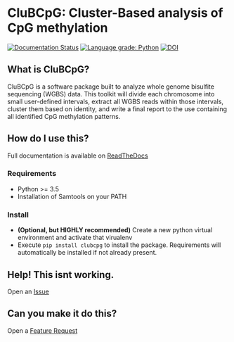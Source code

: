 # CluBCpG: Cluster-Based analysis of CpG methylation

[![Documentation Status](https://readthedocs.org/projects/clubcpg/badge/?version=latest)](https://clubcpg.readthedocs.io/en/latest/?badge=latest)
[![Language grade: Python](https://img.shields.io/lgtm/grade/python/g/waterlandlab/CluBCpG.svg?logo=lgtm&logoWidth=18)](https://lgtm.com/projects/g/waterlandlab/CluBCpG/context:python)
[![DOI](https://zenodo.org/badge/179135025.svg)](https://zenodo.org/badge/latestdoi/179135025)


## What is CluBCpG?
CluBCpG is a software package built to analyze whole genome bisulfite sequencing (WGBS) data. This toolkit will divide each chromosome into small user-defined intervals, extract all WGBS reads within those intervals, cluster them based on identity, and write a final report to the use containing all identified CpG methylation patterns.

## How do I use this?
Full documentation is available on [ReadTheDocs](https://clubcpg.readthedocs.io/en/latest/index.html)

### Requirements
* Python >= 3.5
* Installation of Samtools on your PATH

### Install
* __(Optional, but HIGHLY recommended)__ Create a new python virtual environment and activate that virualenv
* Execute `pip install clubcpg` to install the package. Requirements will automatically be installed if not already present.

## Help! This isnt working.
Open an [Issue](https://github.com/waterlandlab/CluBCpG/issues/new/choose)

## Can you make it do this?
Open a [Feature Request](https://github.com/waterlandlab/CluBCpG/issues/new/choose)
